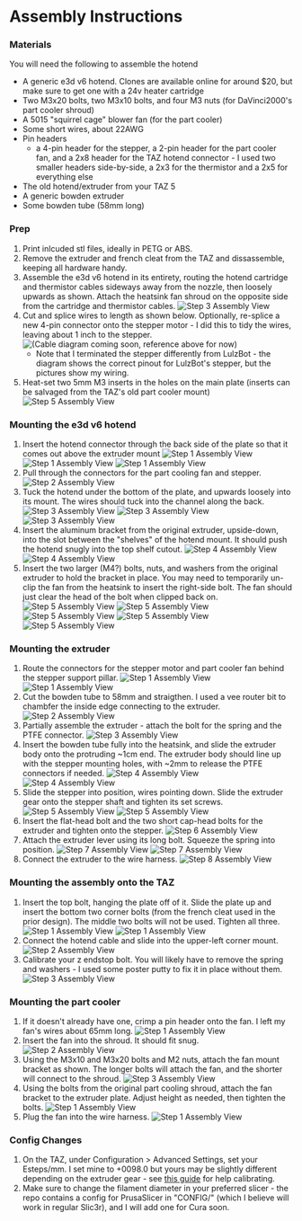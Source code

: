 # Assembly Instructions
### Materials
You will need the following to assemble the hotend
* A generic e3d v6 hotend. Clones are available online for around $20, but make sure to get one with a 24v heater cartridge
* Two M3x20 bolts, two M3x10 bolts, and four M3 nuts (for DaVinci2000's part cooler shroud)
* A 5015 "squirrel cage" blower fan (for the part cooler)
* Some short wires, about 22AWG
* Pin headers
    * a 4-pin header for the stepper, a 2-pin header for the part cooler fan, and a 2x8 header for the TAZ hotend connector - I used two smaller headers side-by-side, a 2x3 for the thermistor and a 2x5 for everything else
* The old hotend/extruder from your TAZ 5
* A generic bowden extruder
* Some bowden tube (58mm long)
### Prep
1. Print inlcuded stl files, ideally in PETG or ABS.
2. Remove the extruder and french cleat from the TAZ and dissassemble, keeping all hardware handy.
3. Assemble the e3d v6 hotend in its entirety, routing the hotend cartridge and thermistor cables sideways away from the nozzle, then loosely upwards as shown. Attach the heatsink fan shroud on the opposite side from the cartridge and thermistor cables.
![Step 3 Assembly View](./IMG/04.jpg)
4. Cut and splice wires to length as shown below. Optionally, re-splice a new 4-pin connector onto the stepper motor - I did this to tidy the wires, leaving about 1 inch to the stepper.
![(Cable diagram coming soon, reference above for now)](./IMG/cableDiagram.jpg)
    * Note that I terminated the stepper differently from LulzBot - the diagram shows the correct pinout for LulzBot's stepper, but the pictures show my wiring.
5. Heat-set two 5mm M3 inserts in the holes on the main plate (inserts can be salvaged from the TAZ's old part cooler mount)
![Step 5 Assembly View](./IMG/02.jpg)
### Mounting the e3d v6 hotend
1. Insert the hotend connector through the back side of the plate so that it comes out above the extruder mount
![Step 1 Assembly View](./IMG/05.jpg)
![Step 1 Assembly View](./IMG/06.jpg)
![Step 1 Assembly View](./IMG/07.jpg)
2. Pull through the connectors for the part cooling fan and stepper.
![Step 2 Assembly View](./IMG/08.jpg)
3. Tuck the hotend under the bottom of the plate, and upwards loosely into its mount. The wires should tuck into the channel along the back.
![Step 3 Assembly View](./IMG/11.jpg)
![Step 3 Assembly View](./IMG/12.jpg)
![Step 3 Assembly View](./IMG/14.jpg)
4. Insert the aluminum bracket from the original extruder, upside-down, into the slot between the "shelves" of the hotend mount. It should push the hotend snugly into the top shelf cutout.
![Step 4 Assembly View](./IMG/16.jpg)
![Step 4 Assembly View](./IMG/17.jpg)
5. Insert the two larger (M4?) bolts, nuts, and washers from the original extruder to hold the bracket in place. You may need to temporarily un-clip the fan from the heatsink to insert the right-side bolt. The fan should just clear the head of the bolt when clipped back on.
![Step 5 Assembly View](./IMG/18.jpg)
![Step 5 Assembly View](./IMG/19.jpg)
![Step 5 Assembly View](./IMG/20.jpg)
![Step 5 Assembly View](./IMG/21.jpg)
![Step 5 Assembly View](./IMG/24.jpg)

### Mounting the extruder
1. Route the connectors for the stepper motor and part cooler fan behind the stepper support pillar.
![Step 1 Assembly View](./IMG/25.jpg)
![Step 1 Assembly View](./IMG/27.jpg)
2. Cut the bowden tube to 58mm and straigthen. I used a vee router bit to chambfer the inside edge connecting to the extruder.
![Step 2 Assembly View](./IMG/31.jpg)
3. Partially assemble the extruder - attach the bolt for the spring and the PTFE connector.
![Step 3 Assembly View](./IMG/35.jpg)
4. Insert the bowden tube fully into the heatsink, and slide the extruder body onto the protruding ~1cm end. The extruder body should line up with the stepper mounting holes, with ~2mm to release the PTFE connectors if needed.
![Step 4 Assembly View](./IMG/36.jpg)
![Step 4 Assembly View](./IMG/37.jpg)
5. Slide the stepper into position, wires pointing down. Slide the extruder gear onto the stepper shaft and tighten its set screws.
![Step 5 Assembly View](./IMG/28.jpg)
![Step 5 Assembly View](./IMG/38.jpg)
6. Insert the flat-head bolt and the two short cap-head bolts for the extruder and tighten onto the stepper.
![Step 6 Assembly View](./IMG/39.jpg)
7. Attach the extruder lever using its long bolt. Squeeze the spring into position.
![Step 7 Assembly View](./IMG/40.jpg)
![Step 7 Assembly View](./IMG/42.jpg)
8. Connect the extruder to the wire harness.
![Step 8 Assembly View](./IMG/43.jpg)

### Mounting the assembly onto the TAZ
1. Insert the top bolt, hanging the plate off of it. Slide the plate up and insert the bottom two corner bolts (from the french cleat used in the prior design). The middle two bolts will not be used. Tighten all three.
![Step 1 Assembly View](./IMG/44.jpg)
![Step 1 Assembly View](./IMG/45.jpg)
2. Connect the hotend cable and slide into the upper-left corner mount.
![Step 2 Assembly View](./IMG/46.jpg)
3. Calibrate your z endstop bolt. You will likely have to remove the spring and washers - I used some poster putty to fix it in place without them.
![Step 3 Assembly View](./IMG/47.jpg)

### Mounting the part cooler
1. If it doesn't already have one, crimp a pin header onto the fan. I left my fan's wires about 65mm long.
![Step 1 Assembly View](./IMG/50.jpg)
2. Insert the fan into the shroud. It should fit snug.
![Step 2 Assembly View](./IMG/53.jpg)
3. Using the M3x10 and M3x20 bolts and M2 nuts, attach the fan mount bracket as shown. The longer bolts will attach the fan, and the shorter will connect to the shroud.
![Step 3 Assembly View](./IMG/55.jpg)
4. Using the bolts from the original part cooling shroud, attach the fan bracket to the extruder plate. Adjust height as needed, then tighten the bolts.
![Step 1 Assembly View](./IMG/58.jpg)
5. Plug the fan into the wire harness.
![Step 1 Assembly View](./IMG/59.jpg)

### Config Changes
1. On the TAZ, under Configuration > Advanced Settings, set your Esteps/mm. I set mine to +0098.0 but yours may be slightly different depending on the extruder gear - see [this guide](https://all3dp.com/2/extruder-calibration-calibrate-e-steps/) for help calibrating.
2. Make sure to change the filament diameter in your preferred slicer - the repo contains a config for PrusaSlicer in "CONFIG/" (which I believe will work in regular Slic3r), and I will add one for Cura soon.
